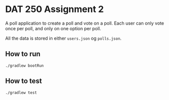 # DAT 250 Assignment 2

A poll application to create a poll and vote on a poll. Each user can only vote once per poll, and only on one option per poll.

All the data is stored in either `users.json` og `polls.json`.

## How to run

```
./gradlew bootRun
```

## How to test

```
./gradlew test
```

